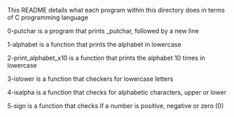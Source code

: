 This README details what each program within this directory does in terms of C programming language

0-putchar is a program that prints _putchar, followed by a new line

1-alphabet is a function that prints the alphabet in lowercase

2-print_alphabet_x10 is a function that prints the alphabet 10 times in lowercase

3-islower is a function that checkers for lowercase letters

4-isalpha is a function that checks for alphabetic characters, upper or lower

5-sign is a function that checks if a number is positive, negative or zero (0)

